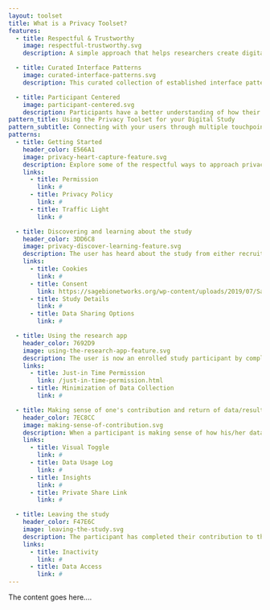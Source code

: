 ```yaml
---
layout: toolset
title: What is a Privacy Toolset?
features:
  - title: Respectful & Trustworthy
    image: respectful-trustworthy.svg
    description: A simple approach that helps researchers create digital research study's interfaces that are respectful and trustworthy.

  - title: Curated Interface Patterns
    image: curated-interface-patterns.svg
    description: This curated collection of established interface patterns provide biomedical researchers with clear examples of when and where these patterns should be used in the app.

  - title: Participant Centered
    image: participant-centered.svg
    description: Participants have a better understanding of how their data is contributing to research but also retain their ability to control their data.
pattern_title: Using the Privacy Toolset for your Digital Study
pattern_subtitle: Connecting with your users through multiple touchpoints throughout all of the stages of your study.
patterns:
  - title: Getting Started
    header_color: E566A1
    image: privacy-heart-capture-feature.svg
    description: Explore some of the respectful ways to approach privacy and data collection in all the participants’ touchpoints in your digital research study. Here are some best practices on how to deal with the notorious cookie prompts, intrusive permission requests, off-putting push notifications, and offboarding experience.
    links:
      - title: Permission
        link: #
      - title: Privacy Policy
        link: #
      - title: Traffic Light
        link: #

  - title: Discovering and learning about the study
    header_color: 3DD6C8
    image: privacy-discover-learning-feature.svg
    description: The user has heard about the study from either recruitment materials or a healthcare provider. The user is looking for additional information on the purpose of the study, participant eligibility criteria and the requirements of study participation.
    links:
      - title: Cookies
        link: #
      - title: Consent
        link: https://sagebionetworks.org/wp-content/uploads/2019/07/SageBio_EIC-Toolkit_V2_17July19_final.pdf
      - title: Study Details
        link: #
      - title: Data Sharing Options
        link: #

  - title: Using the research app
    header_color: 7692D9
    image: using-the-research-app-feature.svg
    description: The user is now an enrolled study participant by completing the informed consent and the app’s onboarding process. They are now ready to complete the study’s activities and contribute data.
    links:
      - title: Just-in Time Permission
        link: /just-in-time-permission.html
      - title: Minimization of Data Collection
        link: #

  - title: Making sense of one's contribution and return of data/results
    header_color: 7EC8CC
    image: making-sense-of-contribution.svg
    description: When a participant is making sense of how his/her data contributes to the research study. A participant now has the ability to see aggregated data in an understandable visual format so that they can better manage their condition.
    links:
      - title: Visual Toggle
        link: #
      - title: Data Usage Log
        link: #
      - title: Insights
        link: #
      - title: Private Share Link
        link: #

  - title: Leaving the study
    header_color: F47E6C
    image: leaving-the-study.svg
    description: The participant has completed their contribution to the study.
    links:
      - title: Inactivity
        link: #
      - title: Data Access
        link: #
---
```


The content goes here....
